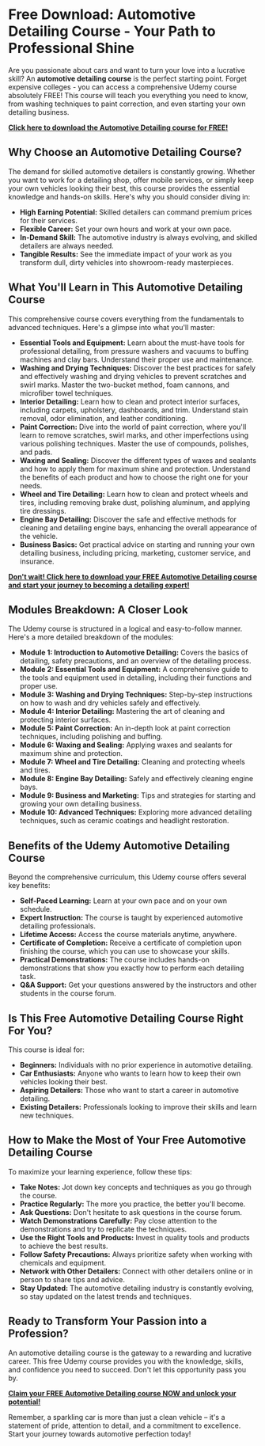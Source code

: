 # Free Download: Automotive Detailing Course - Your Path to Professional Shine

Are you passionate about cars and want to turn your love into a lucrative skill? An **automotive detailing course** is the perfect starting point. Forget expensive colleges - you can access a comprehensive Udemy course absolutely FREE! This course will teach you everything you need to know, from washing techniques to paint correction, and even starting your own detailing business.

[**Click here to download the Automotive Detailing course for FREE!**](https://udemywork.com/automotive-detailing-course)

## Why Choose an Automotive Detailing Course?

The demand for skilled automotive detailers is constantly growing. Whether you want to work for a detailing shop, offer mobile services, or simply keep your own vehicles looking their best, this course provides the essential knowledge and hands-on skills. Here's why you should consider diving in:

*   **High Earning Potential:** Skilled detailers can command premium prices for their services.
*   **Flexible Career:** Set your own hours and work at your own pace.
*   **In-Demand Skill:** The automotive industry is always evolving, and skilled detailers are always needed.
*   **Tangible Results:** See the immediate impact of your work as you transform dull, dirty vehicles into showroom-ready masterpieces.

## What You'll Learn in This Automotive Detailing Course

This comprehensive course covers everything from the fundamentals to advanced techniques. Here's a glimpse into what you'll master:

*   **Essential Tools and Equipment:** Learn about the must-have tools for professional detailing, from pressure washers and vacuums to buffing machines and clay bars. Understand their proper use and maintenance.
*   **Washing and Drying Techniques:** Discover the best practices for safely and effectively washing and drying vehicles to prevent scratches and swirl marks. Master the two-bucket method, foam cannons, and microfiber towel techniques.
*   **Interior Detailing:** Learn how to clean and protect interior surfaces, including carpets, upholstery, dashboards, and trim. Understand stain removal, odor elimination, and leather conditioning.
*   **Paint Correction:** Dive into the world of paint correction, where you'll learn to remove scratches, swirl marks, and other imperfections using various polishing techniques. Master the use of compounds, polishes, and pads.
*   **Waxing and Sealing:** Discover the different types of waxes and sealants and how to apply them for maximum shine and protection. Understand the benefits of each product and how to choose the right one for your needs.
*   **Wheel and Tire Detailing:** Learn how to clean and protect wheels and tires, including removing brake dust, polishing aluminum, and applying tire dressings.
*   **Engine Bay Detailing:** Discover the safe and effective methods for cleaning and detailing engine bays, enhancing the overall appearance of the vehicle.
*   **Business Basics:** Get practical advice on starting and running your own detailing business, including pricing, marketing, customer service, and insurance.

[**Don't wait! Click here to download your FREE Automotive Detailing course and start your journey to becoming a detailing expert!**](https://udemywork.com/automotive-detailing-course)

## Modules Breakdown: A Closer Look

The Udemy course is structured in a logical and easy-to-follow manner. Here's a more detailed breakdown of the modules:

*   **Module 1: Introduction to Automotive Detailing:** Covers the basics of detailing, safety precautions, and an overview of the detailing process.
*   **Module 2: Essential Tools and Equipment:** A comprehensive guide to the tools and equipment used in detailing, including their functions and proper use.
*   **Module 3: Washing and Drying Techniques:** Step-by-step instructions on how to wash and dry vehicles safely and effectively.
*   **Module 4: Interior Detailing:** Mastering the art of cleaning and protecting interior surfaces.
*   **Module 5: Paint Correction:** An in-depth look at paint correction techniques, including polishing and buffing.
*   **Module 6: Waxing and Sealing:** Applying waxes and sealants for maximum shine and protection.
*   **Module 7: Wheel and Tire Detailing:** Cleaning and protecting wheels and tires.
*   **Module 8: Engine Bay Detailing:** Safely and effectively cleaning engine bays.
*   **Module 9: Business and Marketing:** Tips and strategies for starting and growing your own detailing business.
*   **Module 10: Advanced Techniques:** Exploring more advanced detailing techniques, such as ceramic coatings and headlight restoration.

## Benefits of the Udemy Automotive Detailing Course

Beyond the comprehensive curriculum, this Udemy course offers several key benefits:

*   **Self-Paced Learning:** Learn at your own pace and on your own schedule.
*   **Expert Instruction:** The course is taught by experienced automotive detailing professionals.
*   **Lifetime Access:** Access the course materials anytime, anywhere.
*   **Certificate of Completion:** Receive a certificate of completion upon finishing the course, which you can use to showcase your skills.
*   **Practical Demonstrations:** The course includes hands-on demonstrations that show you exactly how to perform each detailing task.
*   **Q&A Support:** Get your questions answered by the instructors and other students in the course forum.

## Is This Free Automotive Detailing Course Right For You?

This course is ideal for:

*   **Beginners:** Individuals with no prior experience in automotive detailing.
*   **Car Enthusiasts:** Anyone who wants to learn how to keep their own vehicles looking their best.
*   **Aspiring Detailers:** Those who want to start a career in automotive detailing.
*   **Existing Detailers:** Professionals looking to improve their skills and learn new techniques.

## How to Make the Most of Your Free Automotive Detailing Course

To maximize your learning experience, follow these tips:

*   **Take Notes:** Jot down key concepts and techniques as you go through the course.
*   **Practice Regularly:** The more you practice, the better you'll become.
*   **Ask Questions:** Don't hesitate to ask questions in the course forum.
*   **Watch Demonstrations Carefully:** Pay close attention to the demonstrations and try to replicate the techniques.
*   **Use the Right Tools and Products:** Invest in quality tools and products to achieve the best results.
*   **Follow Safety Precautions:** Always prioritize safety when working with chemicals and equipment.
*   **Network with Other Detailers:** Connect with other detailers online or in person to share tips and advice.
*   **Stay Updated:** The automotive detailing industry is constantly evolving, so stay updated on the latest trends and techniques.

## Ready to Transform Your Passion into a Profession?

An automotive detailing course is the gateway to a rewarding and lucrative career. This free Udemy course provides you with the knowledge, skills, and confidence you need to succeed. Don't let this opportunity pass you by.

[**Claim your FREE Automotive Detailing course NOW and unlock your potential!**](https://udemywork.com/automotive-detailing-course)

Remember, a sparkling car is more than just a clean vehicle – it's a statement of pride, attention to detail, and a commitment to excellence. Start your journey towards automotive perfection today!
